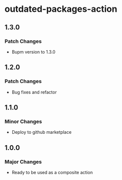 # outdated-packages-action

## 1.3.0

### Patch Changes

- Bupm version to 1.3.0

## 1.2.0

### Patch Changes

- Bug fixes and refactor

## 1.1.0

### Minor Changes

- Deploy to github marketplace

## 1.0.0

### Major Changes

- Ready to be used as a composite action